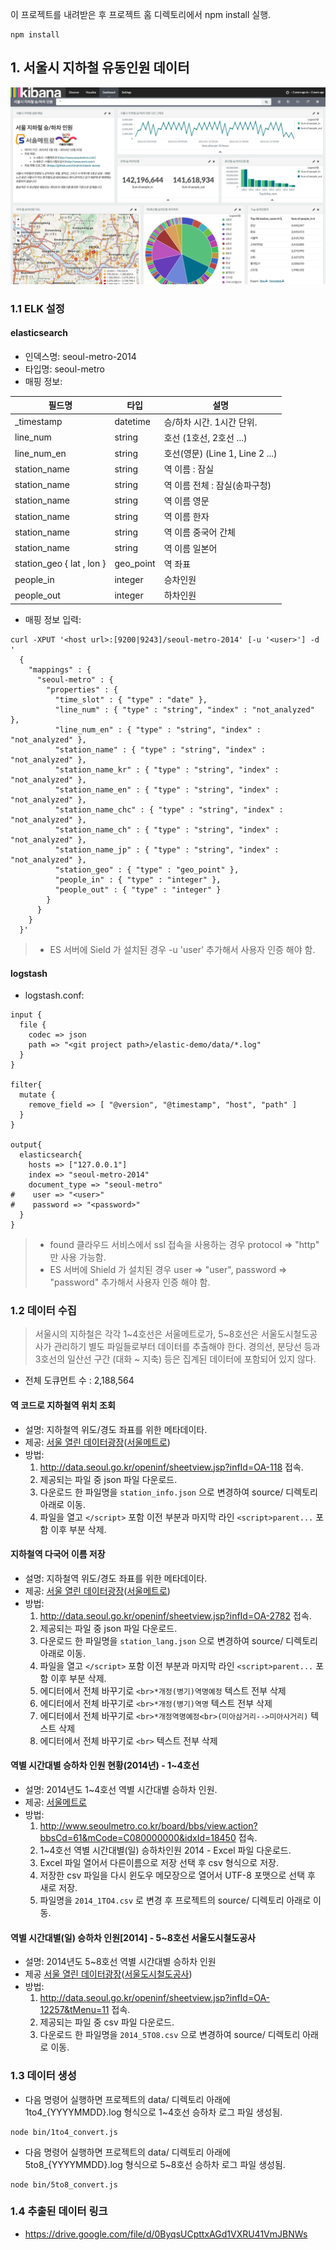 
이 프로젝트를 내려받은 후 프로젝트 홈 디렉토리에서 npm install 실행.

```
npm install
```

## 1. 서울시 지하철 유동인원 데이터
![대시보드](img/seoul-metro-demo.png?raw=true)
### 1.1 ELK 설정
#### elasticsearch

- 인덱스명: seoul-metro-2014
- 타입명: seoul-metro
- 매핑 정보:

필드명 | 타입 | 설명
---- | ---- | ----
\_timestamp | datetime | 승/하차 시간. 1시간 단위.
line_num | string | 호선 (1호선, 2호선 ...)
line_num_en | string | 호선(영문) (Line 1, Line 2 ...)
station_name | string | 역 이름 : 잠실
station_name | string | 역 이름 전체 : 잠실(송파구청)
station_name | string | 역 이름 영문
station_name | string | 역 이름 한자
station_name | string | 역 이름 중국어 간체
station_name | string | 역 이름 일본어
station_geo { lat , lon } | geo_point | 역 좌표
people_in | integer | 승차인원
people_out | integer | 하차인원


- 매핑 정보 입력:

```
curl -XPUT '<host url>:[9200|9243]/seoul-metro-2014' [-u '<user>'] -d '
  {
    "mappings" : {
      "seoul-metro" : {
        "properties" : {
          "time_slot" : { "type" : "date" },
          "line_num" : { "type" : "string", "index" : "not_analyzed" },
          "line_num_en" : { "type" : "string", "index" : "not_analyzed" },
          "station_name" : { "type" : "string", "index" : "not_analyzed" },
          "station_name_kr" : { "type" : "string", "index" : "not_analyzed" },
          "station_name_en" : { "type" : "string", "index" : "not_analyzed" },
          "station_name_chc" : { "type" : "string", "index" : "not_analyzed" },
          "station_name_ch" : { "type" : "string", "index" : "not_analyzed" },
          "station_name_jp" : { "type" : "string", "index" : "not_analyzed" },
          "station_geo" : { "type" : "geo_point" },
          "people_in" : { "type" : "integer" },
          "people_out" : { "type" : "integer" }
        }
      }
    }
  }'
```

> - ES 서버에 Sield 가 설치된 경우 -u 'user' 추가해서 사용자 인증 해야 함.

#### logstash

- logstash.conf:

```
input {
  file {
    codec => json
    path => "<git project path>/elastic-demo/data/*.log"
  }
}

filter{
  mutate {
    remove_field => [ "@version", "@timestamp", "host", "path" ]
  }
}

output{
  elasticsearch{
    hosts => ["127.0.0.1"]
    index => "seoul-metro-2014"
    document_type => "seoul-metro"
#    user => "<user>"
#    password => "<password>"
  }
}
```

> - found 클라우드 서비스에서 ssl 접속을 사용하는 경우 protocol => "http" 만 사용 가능함.
> - ES 서버에 Shield 가 설치된 경우 user => "user", password => "password" 추가해서 사용자 인증 해야 함.


### 1.2 데이터 수집

> 서울시의 지하철은 각각 1~4호선은 서울메트로가, 5~8호선은 서울도시철도공사가 관리하기 별도 파일들로부터 데이터를 추출해야 한다.
> 경의선, 분당선 등과 3호선의 일산선 구간 (대화 ~ 지축) 등은 집계된 데이터에 포함되어 있지 않다.

- 전체 도큐먼트 수 : 2,188,564

#### 역 코드로 지하철역 위치 조회
- 설명: 지하철역 위도/경도 좌표를 위한 메타데이타.
- 제공: [서울 열린 데이터광장](http://data.seoul.go.kr)([서울메트로](http://www.seoulmetro.co.kr/))
- 방법:
  1. http://data.seoul.go.kr/openinf/sheetview.jsp?infId=OA-118 접속.
  1. 제공되는 파일 중 json 파일 다운로드.
  1. 다운로드 한 파일명을 `station_info.json` 으로 변경하여 source/ 디렉토리 아래로 이동.
  1. 파일을 열고 `</script>` 포함 이전 부분과 마지막 라인 `<script>parent...` 포함 이후 부분 삭제.


#### 지하철역 다국어 이름 저장
- 설명: 지하철역 위도/경도 좌표를 위한 메타데이타.
- 제공: [서울 열린 데이터광장](http://data.seoul.go.kr)([서울메트로](http://www.seoulmetro.co.kr/))
- 방법:
  1. http://data.seoul.go.kr/openinf/sheetview.jsp?infId=OA-2782 접속.
  1. 제공되는 파일 중 json 파일 다운로드.
  1. 다운로드 한 파일명을 `station_lang.json` 으로 변경하여 source/ 디렉토리 아래로 이동.
  1. 파일을 열고 `</script>` 포함 이전 부분과 마지막 라인 `<script>parent...` 포함 이후 부분 삭제.
  1. 에디터에서 전체 바꾸기로 `<br>*개정(병기)역명예정` 텍스트 전부 삭제
  1. 에디터에서 전체 바꾸기로 `<br>*개정(병기)역명` 텍스트 전부 삭제
  1. 에디터에서 전체 바꾸기로 `<br>*개정역명예정<br>(미아삼거리-->미아사거리)` 텍스트 삭제
  1. 에디터에서 전체 바꾸기로 `<br>` 텍스트 전부 삭제


#### 역별 시간대별 승하차 인원 현황(2014년) - 1~4호선
- 설명: 2014년도 1~4호선 역별 시간대별 승하차 인원.
- 제공: [서울메트로](http://www.seoulmetro.co.kr/)
- 방법:
  1. http://www.seoulmetro.co.kr/board/bbs/view.action?bbsCd=61&mCode=C080000000&idxId=18450 접속.
  1. 1~4호선 역별 시간대별(일) 승하차인원 2014 - Excel 파일 다운로드.
  1. Excel 파일 열어서 다른이름으로 저장 선택 후 csv 형식으로 저장.
  1. 저장한 csv 파일을 다시 윈도우 메모장으로 열어서 UTF-8 포맷으로 선택 후 새로 저장.
  1. 파일명을 `2014_1TO4.csv` 로 변경 후 프로젝트의 source/ 디렉토리 아래로 이동.


#### 역별 시간대별(일) 승하차 인원[2014] - 5~8호선 서울도시철도공사
- 설명: 2014년도 5~8호선 역별 시간대별 승하차 인원
- 제공 [서울 열린 데이터광장](http://data.seoul.go.kr)([서울도시철도공사](http://www.smrt.co.kr/))
- 방법:
  1. http://data.seoul.go.kr/openinf/sheetview.jsp?infId=OA-12257&tMenu=11 접속.
  1. 제공되는 파일 중 csv 파일 다운로드.
  1. 다운로드 한 파일명을 `2014_5TO8.csv` 으로 변경하여 source/ 디렉토리 아래로 이동.
  

### 1.3 데이터 생성
- 다음 명령어 실행하면 프로젝트의 data/ 디렉토리 아래에 1to4_{YYYYMMDD}.log 형식으로 1~4호선 승하차 로그 파일 생성됨.
```
node bin/1to4_convert.js
```
- 다음 명령어 실행하면 프로젝트의 data/ 디렉토리 아래에 5to8_{YYYYMMDD}.log 형식으로 5~8호선 승하차 로그 파일 생성됨.
```
node bin/5to8_convert.js
```

### 1.4 추출된 데이터 링크
- https://drive.google.com/file/d/0ByqsUCpttxAGd1VXRU41VmJBNWs

